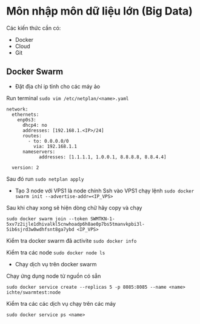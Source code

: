 # Môn nhập môn dữ liệu lớn (Big Data)

Các kiến thức cần có:
- Docker
- Cloud
- Git

## Docker Swarm 
- Đặt địa chỉ ip tỉnh cho các máy ảo 

Run terminal `sudo vim /etc/netplan/<name>.yaml`

```
network:
  ethernets:
    enp0s3:
      dhcp4: no
      addresses: [192.168.1.<IP>/24] 
      routes:
        - to: 0.0.0.0/0
          via: 192.168.1.1
      nameservers:
            addresses: [1.1.1.1, 1.0.0.1, 8.8.8.8, 8.8.4.4]

  version: 2
```
Sau đó run `sudo netplan apply`

- Tạo 3 node với VPS1 là node chính
Ssh vào VPS1 chạy lệnh `sudo docker swarm init --advertise-addr=<IP_VPS>`

Sau khi chay xong sẽ hiện dòng chữ hãy copy và chạy
```
sudo docker swarm join --token SWMTKN-1-5xv7z2ijle1dhivalkl5cnwhoadp6h8ae0p7bs5tmanvkpbi3l-5ib6sjrd3w0wdhfsnt8ga7ybd <IP_VPS>
```
Kiểm tra docker swarm đã activite `sudo docker info`

Kiểm tra các node `sudo docker node ls`

- Chạy dịch vụ trên docker swarm

Chạy ứng dụng node từ nguồn có sẳn 
```
sudo docker service create --replicas 5 -p 8085:8085 --name <name> ichte/swarmtest:node
```

Kiểm tra các các dịch vụ chạy trên các máy 
```
sudo docker service ps <name>
```


